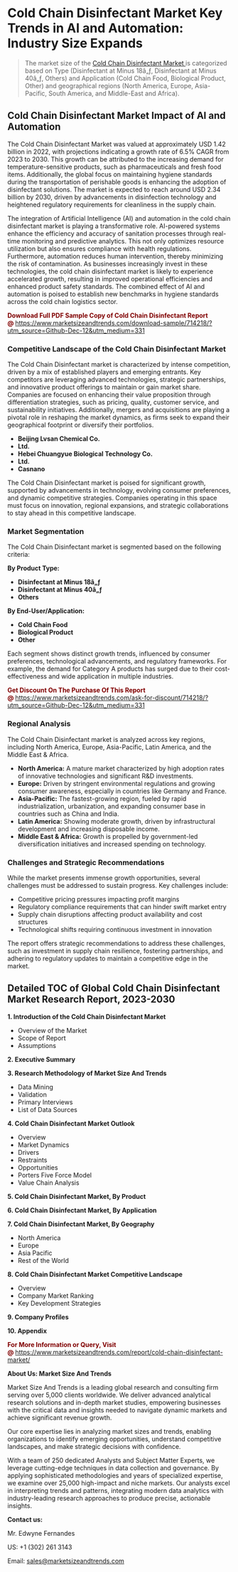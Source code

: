 <H1>Cold Chain Disinfectant Market Key Trends in AI and Automation: Industry Size Expands</H1><blockquote><p>The market size of the <a href="https://www.marketsizeandtrends.com/download-sample/714218/?utm_source=Github-Dec-12&amp;utm_medium=331" target="_blank">Cold Chain Disinfectant Market </a>is categorized based on Type (Disinfectant at Minus 18â„ƒ, Disinfectant at Minus 40â„ƒ, Others) and Application (Cold Chain Food, Biological Product, Other) and geographical regions (North America, Europe, Asia-Pacific, South America, and Middle-East and Africa).</p></blockquote><p><h2>Cold Chain Disinfectant Market Impact of AI and Automation</h2><p>The Cold Chain Disinfectant Market was valued at approximately USD 1.42 billion in 2022, with projections indicating a growth rate of 6.5% CAGR from 2023 to 2030. This growth can be attributed to the increasing demand for temperature-sensitive products, such as pharmaceuticals and fresh food items. Additionally, the global focus on maintaining hygiene standards during the transportation of perishable goods is enhancing the adoption of disinfectant solutions. The market is expected to reach around USD 2.34 billion by 2030, driven by advancements in disinfection technology and heightened regulatory requirements for cleanliness in the supply chain.</p><p>The integration of Artificial Intelligence (AI) and automation in the cold chain disinfectant market is playing a transformative role. AI-powered systems enhance the efficiency and accuracy of sanitation processes through real-time monitoring and predictive analytics. This not only optimizes resource utilization but also ensures compliance with health regulations. Furthermore, automation reduces human intervention, thereby minimizing the risk of contamination. As businesses increasingly invest in these technologies, the cold chain disinfectant market is likely to experience accelerated growth, resulting in improved operational efficiencies and enhanced product safety standards. The combined effect of AI and automation is poised to establish new benchmarks in hygiene standards across the cold chain logistics sector.</p></p><p><strong><span style="color: #800000;">Download Full PDF Sample Copy of Cold Chain Disinfectant Report @</span>&nbsp;</strong><a href="https://www.marketsizeandtrends.com/download-sample/714218/?utm_source=Github-Dec-12&amp;utm_medium=331">https://www.marketsizeandtrends.com/download-sample/714218/?utm_source=Github-Dec-12&amp;utm_medium=331</a></p><h3>Competitive Landscape of the Cold Chain Disinfectant Market</h3><p>The Cold Chain Disinfectant market is characterized by intense competition, driven by a mix of established players and emerging entrants. Key competitors are leveraging advanced technologies, strategic partnerships, and innovative product offerings to maintain or gain market share. Companies are focused on enhancing their value proposition through differentiation strategies, such as pricing, quality, customer service, and sustainability initiatives. Additionally, mergers and acquisitions are playing a pivotal role in reshaping the market dynamics, as firms seek to expand their geographical footprint or diversify their portfolios.</p><p><strong><p><ul><li>Beijing Lvsan Chemical Co. </li><li> Ltd. </li><li> Hebei Chuangyue Biological Technology Co. </li><li> Ltd. </li><li> Casnano</p></li></ul></p></strong></p><p>The Cold Chain Disinfectant market is poised for significant growth, supported by advancements in technology, evolving consumer preferences, and dynamic competitive strategies. Companies operating in this space must focus on innovation, regional expansions, and strategic collaborations to stay ahead in this competitive landscape.</p><h3>Market Segmentation</h3><p>The Cold Chain Disinfectant market is segmented based on the following criteria:</p><p><strong>By Product Type:</strong></p><p><strong><p><ul><li>Disinfectant at Minus 18â„ƒ </li><li> Disinfectant at Minus 40â„ƒ </li><li> Others</p></li></ul></p></strong></p><p><strong>By End-User/Application:</strong></p><p><strong><p><ul><li>Cold Chain Food </li><li> Biological Product </li><li> Other</p></li></ul></p></strong></p><p>Each segment shows distinct growth trends, influenced by consumer preferences, technological advancements, and regulatory frameworks. For example, the demand for Category A products has surged due to their cost-effectiveness and wide application in multiple industries.</p><p><strong><span style="color: #800000;">Get Discount On The Purchase Of This Report @&nbsp;</span></strong><a href="https://www.marketsizeandtrends.com/ask-for-discount/714218/?utm_source=Github-Dec-12&amp;utm_medium=331">https://www.marketsizeandtrends.com/ask-for-discount/714218/?utm_source=Github-Dec-12&amp;utm_medium=331</a></p><h3>Regional Analysis</h3><p>The Cold Chain Disinfectant market is analyzed across key regions, including North America, Europe, Asia-Pacific, Latin America, and the Middle East &amp; Africa.</p><ul><li><strong>North America:</strong> A mature market characterized by high adoption rates of innovative technologies and significant R&amp;D investments.</li><li><strong>Europe:</strong> Driven by stringent environmental regulations and growing consumer awareness, especially in countries like Germany and France.</li><li><strong>Asia-Pacific:</strong> The fastest-growing region, fueled by rapid industrialization, urbanization, and expanding consumer base in countries such as China and India.</li><li><strong>Latin America:</strong> Showing moderate growth, driven by infrastructural development and increasing disposable income.</li><li><strong>Middle East &amp; Africa:</strong> Growth is propelled by government-led diversification initiatives and increased spending on technology.</li></ul><h3>Challenges and Strategic Recommendations</h3><p>While the market presents immense growth opportunities, several challenges must be addressed to sustain progress. Key challenges include:</p><ul><li>Competitive pricing pressures impacting profit margins</li><li>Regulatory compliance requirements that can hinder swift market entry</li><li>Supply chain disruptions affecting product availability and cost structures</li><li>Technological shifts requiring continuous investment in innovation</li></ul><p>The report offers strategic recommendations to address these challenges, such as investment in supply chain resilience, fostering partnerships, and adhering to regulatory updates to maintain a competitive edge in the market.</p><h2>Detailed TOC of Global Cold Chain Disinfectant Market Research Report, 2023-2030</h2><p><strong>1. Introduction of the Cold Chain Disinfectant Market</strong></p><ul><li>Overview of the Market</li><li>Scope of Report</li><li>Assumptions&nbsp;</li></ul><p><strong>2. Executive Summary</strong></p><p><strong>3. Research Methodology of <strong>Market Size And Trends</strong></strong></p><ul><li>Data Mining</li><li>Validation</li><li>Primary Interviews</li><li>List of Data Sources&nbsp;</li></ul><p><strong>4. Cold Chain Disinfectant Market Outlook</strong></p><ul><li>Overview</li><li>Market Dynamics</li><li>Drivers</li><li>Restraints</li><li>Opportunities</li><li>Porters Five Force Model</li><li>Value Chain Analysis&nbsp;</li></ul><p><strong>5. Cold Chain Disinfectant Market, By Product</strong></p><p><strong>6. Cold Chain Disinfectant Market, By Application</strong></p><p><strong>7. Cold Chain Disinfectant Market, By Geography</strong></p><ul><li>North America</li><li>Europe</li><li>Asia Pacific</li><li>Rest of the World&nbsp;</li></ul><p><strong>8. Cold Chain Disinfectant Market Competitive Landscape</strong></p><ul><li>Overview</li><li>Company Market Ranking</li><li>Key Development Strategies&nbsp;</li></ul><p><strong>9. Company Profiles</strong></p><p><strong>10. Appendix</strong></p><p><strong><span style="color: #800000;">For More Information or Query, Visit @&nbsp;</span></strong><a href="https://www.marketsizeandtrends.com/report/cold-chain-disinfectant-market/">https://www.marketsizeandtrends.com/report/cold-chain-disinfectant-market/</a></p><p></p><p><strong>About Us:&nbsp;Market Size And Trends</strong></p><p>Market Size And Trends&nbsp;is a leading global research and consulting firm serving over 5,000 clients worldwide. We deliver advanced analytical research solutions and in-depth market studies, empowering businesses with the critical data and insights needed to navigate dynamic markets and achieve significant revenue growth.</p><p>Our core expertise lies in analyzing market sizes and trends, enabling organizations to identify emerging opportunities, understand competitive landscapes, and make strategic decisions with confidence.</p><p>With a team of 250 dedicated Analysts and Subject Matter Experts, we leverage cutting-edge techniques in data collection and governance. By applying sophisticated methodologies and years of specialized expertise, we examine over 25,000 high-impact and niche markets. Our analysts excel in interpreting trends and patterns, integrating modern data analytics with industry-leading research approaches to produce precise, actionable insights.</p><p><strong>Contact us:</strong></p><p>Mr. Edwyne Fernandes</p><p>US: +1 (302) 261 3143</p><p>Email: <a href="mailto:sales@marketsizeandtrends.com">sales@marketsizeandtrends.com</a>&nbsp;</p>
